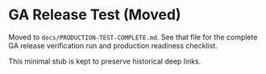 # GA Release Test (Moved)

Moved to `docs/PRODUCTION-TEST-COMPLETE.md`. See that file for the complete GA release verification run and production readiness checklist.

This minimal stub is kept to preserve historical deep links.
